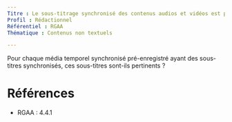 ```yaml
---
Titre : Le sous-titrage synchronisé des contenus audios et vidéos est pertinent.
Profil : Rédactionnel
Référentiel : RGAA
Thématique : Contenus non textuels

---
```

Pour chaque média temporel synchronisé pré-enregistré ayant des sous-titres synchronisés, ces sous-titres sont-ils pertinents ?


# Références

*   RGAA : 4.4.1
